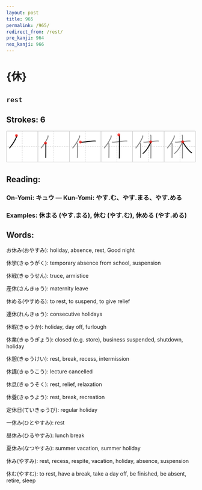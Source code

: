```yaml
---
layout: post
title: 965
permalink: /965/
redirect_from: /rest/
pre_kanji: 964
nex_kanji: 966
---
```


# {休}

## `rest`

## Strokes: 6

<div class="stroke"><img src="../images/E4BC91.png" /></div>

## Reading:

### On-Yomi: キュウ &mdash; Kun-Yomi: やす.む、やす.まる、やす.める

### Examples: 休まる (やす.まる), 休む (やす.む), 休める (やす.める)

## Words:

お休み(おやすみ): holiday, absence, rest, Good night

休学(きゅうがく): temporary absence from school, suspension

休戦(きゅうせん): truce, armistice

産休(さんきゅう): maternity leave

休める(やすめる): to rest, to suspend, to give relief

連休(れんきゅう): consecutive holidays

休暇(きゅうか): holiday, day off, furlough

休業(きゅうぎょう): closed (e.g. store), business suspended, shutdown, holiday

休憩(きゅうけい): rest, break, recess, intermission

休講(きゅうこう): lecture cancelled

休息(きゅうそく): rest, relief, relaxation

休養(きゅうよう): rest, break, recreation

定休日(ていきゅうび): regular holiday

一休み(ひとやすみ): rest

昼休み(ひるやすみ): lunch break

夏休み(なつやすみ): summer vacation, summer holiday

休み(やすみ): rest, recess, respite, vacation, holiday, absence, suspension

休む(やすむ): to rest, have a break, take a day off, be finished, be absent, retire, sleep

